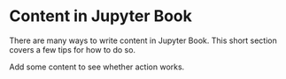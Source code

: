 Content in Jupyter Book
=======================

There are many ways to write content in Jupyter Book. This short section
covers a few tips for how to do so.

Add some content to see whether action works.
